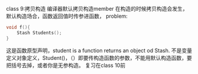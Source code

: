 class 9:拷贝构造
编译器默认拷贝构造member
在构造的时候拷贝构造会发生，默认构造场合，函数返回值时传参进函数，
problem:
```c++
void f(){
    Stash Students();
}
```
这是函数原型声明，student is a function returns an object od Stash.
不是变量定义对象定义，Student()，（）即要传构造函数的参数，不能用默认构造函数，要把括号去掉，或者你是无参构造。
复习在class 10前